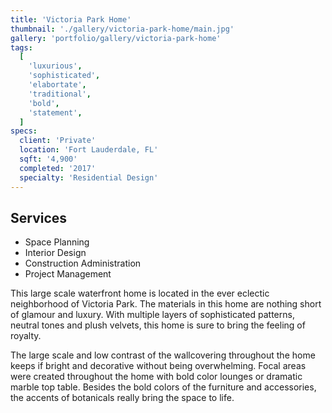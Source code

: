 ```yaml
---
title: 'Victoria Park Home'
thumbnail: './gallery/victoria-park-home/main.jpg'
gallery: 'portfolio/gallery/victoria-park-home'
tags:
  [
    'luxurious',
    'sophisticated',
    'elabortate',
    'traditional',
    'bold',
    'statement',
  ]
specs:
  client: 'Private'
  location: 'Fort Lauderdale, FL'
  sqft: '4,900'
  completed: '2017'
  specialty: 'Residential Design'
---
```


## Services

- Space Planning
- Interior Design 
- Construction Administration 
- Project Management 

This large scale waterfront home is located in the ever eclectic neighborhood of Victoria Park. The materials in this home are nothing short of glamour and luxury. With multiple layers of sophisticated patterns, neutral tones and plush velvets, this home is sure to bring the feeling of royalty.

The large scale and low contrast of the wallcovering throughout the home keeps if bright and decorative without being overwhelming. Focal areas were created throughout the home with bold color lounges or dramatic marble top table. Besides the bold colors of the furniture and accessories, the accents of botanicals really bring the space to life.
